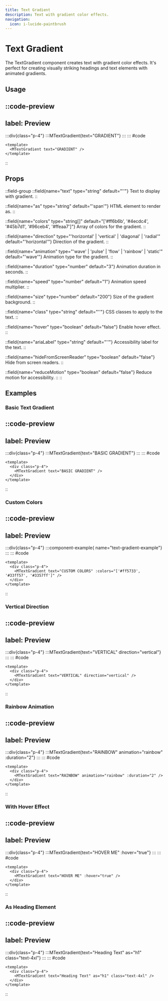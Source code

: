 ```yaml
---
title: Text Gradient
description: Text with gradient color effects.
navigation:
  icon: i-lucide-paintbrush
---
```


# Text Gradient

The TextGradient component creates text with gradient color effects. It's perfect for creating visually striking headings and text elements with animated gradients.

## Usage

::code-preview
---
label: Preview
---
  :::div{class="p-4"}
    :::MTextGradient{text="GRADIENT"}
    :::
  :::
#code
```vue
<template>
  <MTextGradient text="GRADIENT" />
</template>
```
::

## Props

::field-group
  ::field{name="text" type="string" default="''"}
  Text to display with gradient.
  ::
  
  ::field{name="as" type="string" default="'span'"}
  HTML element to render as.
  ::
  
  ::field{name="colors" type="string[]" default="['#ff6b6b', '#4ecdc4', '#45b7d1', '#96ceb4', '#ffeaa7']"}
  Array of colors for the gradient.
  ::
  
  ::field{name="direction" type="'horizontal' | 'vertical' | 'diagonal' | 'radial'" default="'horizontal'"}
  Direction of the gradient.
  ::
  
  ::field{name="animation" type="'wave' | 'pulse' | 'flow' | 'rainbow' | 'static'" default="'wave'"}
  Animation type for the gradient.
  ::
  
  ::field{name="duration" type="number" default="3"}
  Animation duration in seconds.
  ::
  
  ::field{name="speed" type="number" default="1"}
  Animation speed multiplier.
  ::
  
  ::field{name="size" type="number" default="200"}
  Size of the gradient background.
  ::
  
  ::field{name="class" type="string" default="''"}
  CSS classes to apply to the text.
  ::
  
  ::field{name="hover" type="boolean" default="false"}
  Enable hover effect.
  ::
  
  ::field{name="ariaLabel" type="string" default="''"}
  Accessibility label for the text.
  ::
  
  ::field{name="hideFromScreenReader" type="boolean" default="false"}
  Hide from screen readers.
  ::
  
  ::field{name="reduceMotion" type="boolean" default="false"}
  Reduce motion for accessibility.
  ::
::

## Examples

### Basic Text Gradient

::code-preview
---
label: Preview
---
  :::div{class="p-4"}
    :::MTextGradient{text="BASIC GRADIENT"}
    :::
  :::
#code
```vue
<template>
  <div class="p-4">
    <MTextGradient text="BASIC GRADIENT" />
  </div>
</template>
```
::

### Custom Colors

::code-preview
---
label: Preview
---
  :::div{class="p-4"}
    :::component-example{ name="text-gradient-example"}
    :::
  :::
#code
```vue
<template>
  <div class="p-4">
    <MTextGradient text="CUSTOM COLORS" :colors="['#ff5733', '#33ff57', '#3357ff']" />
  </div>
</template>
```
::

### Vertical Direction

::code-preview
---
label: Preview
---
  :::div{class="p-4"}
    :::MTextGradient{text="VERTICAL" direction="vertical"}
    :::
  :::
#code
```vue
<template>
  <div class="p-4">
    <MTextGradient text="VERTICAL" direction="vertical" />
  </div>
</template>
```
::

### Rainbow Animation

::code-preview
---
label: Preview
---
  :::div{class="p-4"}
    :::MTextGradient{text="RAINBOW" animation="rainbow" :duration="2"}
    :::
  :::
#code
```vue
<template>
  <div class="p-4">
    <MTextGradient text="RAINBOW" animation="rainbow" :duration="2" />
  </div>
</template>
```
::

### With Hover Effect

::code-preview
---
label: Preview
---
  :::div{class="p-4"}
    :::MTextGradient{text="HOVER ME" :hover="true"}
    :::
  :::
#code
```vue
<template>
  <div class="p-4">
    <MTextGradient text="HOVER ME" :hover="true" />
  </div>
</template>
```
::

### As Heading Element

::code-preview
---
label: Preview
---
  :::div{class="p-4"}
    :::MTextGradient{text="Heading Text" as="h1" class="text-4xl"}
    :::
  :::
#code
```vue
<template>
  <div class="p-4">
    <MTextGradient text="Heading Text" as="h1" class="text-4xl" />
  </div>
</template>
```
::